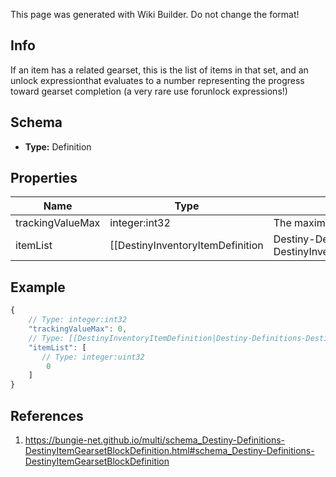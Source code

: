 <span class="wiki-builder">This page was generated with Wiki Builder. Do not change the format!</span>

## Info
If an item has a related gearset, this is the list of items in that set, and an unlock expressionthat evaluates to a number representing the progress toward gearset completion (a very rare use forunlock expressions!)

## Schema
* **Type:** Definition

## Properties
Name | Type | Description
---- | ---- | -----------
trackingValueMax | integer:int32 | The maximum possible number of items that can be collected.
itemList | [[DestinyInventoryItemDefinition|Destiny-Definitions-DestinyInventoryItemDefinition]]:ManifestDefinition:integer:uint32[] | The list of hashes for items in the gearset.  Use them to look up DestinyInventoryItemDefinition entries forthe items in the set.

## Example
```javascript
{
    // Type: integer:int32
    "trackingValueMax": 0,
    // Type: [[DestinyInventoryItemDefinition|Destiny-Definitions-DestinyInventoryItemDefinition]]:ManifestDefinition:integer:uint32[]
    "itemList": [
       // Type: integer:uint32
        0
    ]
}

```

## References
1. https://bungie-net.github.io/multi/schema_Destiny-Definitions-DestinyItemGearsetBlockDefinition.html#schema_Destiny-Definitions-DestinyItemGearsetBlockDefinition
